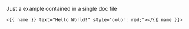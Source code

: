 Just a example contained in a single doc file

    <{{ name }} text="Hello World!" style="color: red;"></{{ name }}>
